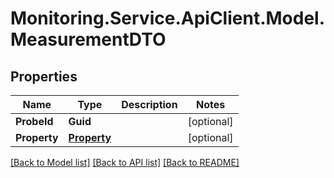 # Monitoring.Service.ApiClient.Model.MeasurementDTO

## Properties

Name | Type | Description | Notes
------------ | ------------- | ------------- | -------------
**ProbeId** | **Guid** |  | [optional] 
**Property** | [**Property**](Property.md) |  | [optional] 

[[Back to Model list]](../README.md#documentation-for-models) [[Back to API list]](../README.md#documentation-for-api-endpoints) [[Back to README]](../README.md)


